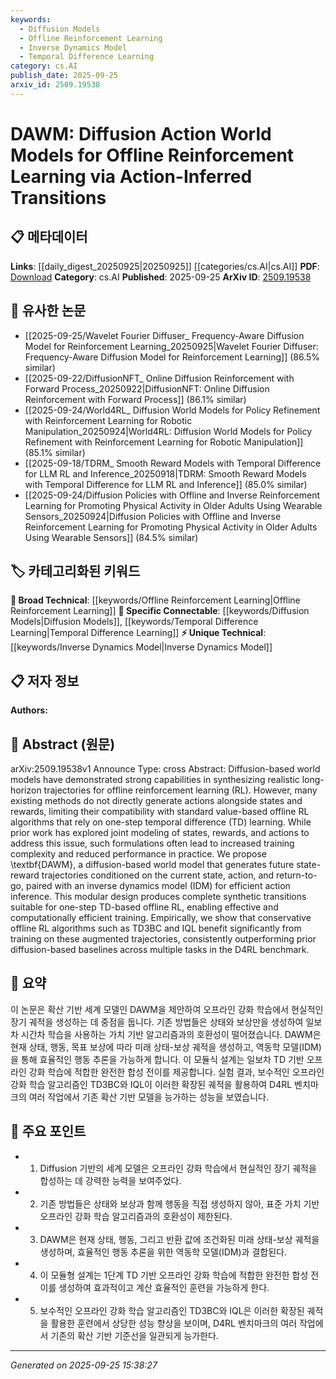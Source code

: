 ```yaml
---
keywords:
  - Diffusion Models
  - Offline Reinforcement Learning
  - Inverse Dynamics Model
  - Temporal Difference Learning
category: cs.AI
publish_date: 2025-09-25
arxiv_id: 2509.19538
---
```


<!-- KEYWORD_LINKING_METADATA:
{
  "processed_timestamp": "2025-09-25T15:38:27.478468",
  "vocabulary_version": "1.0",
  "selected_keywords": [
    "Diffusion Models",
    "Offline Reinforcement Learning",
    "Inverse Dynamics Model",
    "Temporal Difference Learning"
  ],
  "rejected_keywords": [],
  "similarity_scores": {
    "Diffusion Models": 0.82,
    "Offline Reinforcement Learning": 0.79,
    "Inverse Dynamics Model": 0.75,
    "Temporal Difference Learning": 0.77
  },
  "extraction_method": "AI_prompt_based",
  "budget_applied": true,
  "candidates_json": {
    "candidates": [
      {
        "surface": "Diffusion-based world models",
        "canonical": "Diffusion Models",
        "aliases": [
          "Diffusion-based models",
          "Diffusion world models"
        ],
        "category": "specific_connectable",
        "rationale": "Diffusion models are a key component in the proposed method, linking to advancements in model-based RL.",
        "novelty_score": 0.65,
        "connectivity_score": 0.78,
        "specificity_score": 0.72,
        "link_intent_score": 0.82
      },
      {
        "surface": "Offline Reinforcement Learning",
        "canonical": "Offline Reinforcement Learning",
        "aliases": [
          "Offline RL"
        ],
        "category": "broad_technical",
        "rationale": "Central to the paper's focus, connecting to a broad range of RL research.",
        "novelty_score": 0.45,
        "connectivity_score": 0.85,
        "specificity_score": 0.68,
        "link_intent_score": 0.79
      },
      {
        "surface": "Inverse Dynamics Model",
        "canonical": "Inverse Dynamics Model",
        "aliases": [
          "IDM"
        ],
        "category": "unique_technical",
        "rationale": "A unique component of the proposed method, facilitating action inference.",
        "novelty_score": 0.71,
        "connectivity_score": 0.67,
        "specificity_score": 0.81,
        "link_intent_score": 0.75
      },
      {
        "surface": "Temporal Difference Learning",
        "canonical": "Temporal Difference Learning",
        "aliases": [
          "TD Learning"
        ],
        "category": "specific_connectable",
        "rationale": "Essential for understanding the compatibility with standard RL algorithms.",
        "novelty_score": 0.52,
        "connectivity_score": 0.83,
        "specificity_score": 0.7,
        "link_intent_score": 0.77
      }
    ],
    "ban_list_suggestions": [
      "method",
      "performance",
      "experiment"
    ]
  },
  "decisions": [
    {
      "candidate_surface": "Diffusion-based world models",
      "resolved_canonical": "Diffusion Models",
      "decision": "linked",
      "scores": {
        "novelty": 0.65,
        "connectivity": 0.78,
        "specificity": 0.72,
        "link_intent": 0.82
      }
    },
    {
      "candidate_surface": "Offline Reinforcement Learning",
      "resolved_canonical": "Offline Reinforcement Learning",
      "decision": "linked",
      "scores": {
        "novelty": 0.45,
        "connectivity": 0.85,
        "specificity": 0.68,
        "link_intent": 0.79
      }
    },
    {
      "candidate_surface": "Inverse Dynamics Model",
      "resolved_canonical": "Inverse Dynamics Model",
      "decision": "linked",
      "scores": {
        "novelty": 0.71,
        "connectivity": 0.67,
        "specificity": 0.81,
        "link_intent": 0.75
      }
    },
    {
      "candidate_surface": "Temporal Difference Learning",
      "resolved_canonical": "Temporal Difference Learning",
      "decision": "linked",
      "scores": {
        "novelty": 0.52,
        "connectivity": 0.83,
        "specificity": 0.7,
        "link_intent": 0.77
      }
    }
  ]
}
-->

# DAWM: Diffusion Action World Models for Offline Reinforcement Learning via Action-Inferred Transitions

## 📋 메타데이터

**Links**: [[daily_digest_20250925|20250925]] [[categories/cs.AI|cs.AI]]
**PDF**: [Download](https://arxiv.org/pdf/2509.19538.pdf)
**Category**: cs.AI
**Published**: 2025-09-25
**ArXiv ID**: [2509.19538](https://arxiv.org/abs/2509.19538)

## 🔗 유사한 논문
- [[2025-09-25/Wavelet Fourier Diffuser_ Frequency-Aware Diffusion Model for Reinforcement Learning_20250925|Wavelet Fourier Diffuser: Frequency-Aware Diffusion Model for Reinforcement Learning]] (86.5% similar)
- [[2025-09-22/DiffusionNFT_ Online Diffusion Reinforcement with Forward Process_20250922|DiffusionNFT: Online Diffusion Reinforcement with Forward Process]] (86.1% similar)
- [[2025-09-24/World4RL_ Diffusion World Models for Policy Refinement with Reinforcement Learning for Robotic Manipulation_20250924|World4RL: Diffusion World Models for Policy Refinement with Reinforcement Learning for Robotic Manipulation]] (85.1% similar)
- [[2025-09-18/TDRM_ Smooth Reward Models with Temporal Difference for LLM RL and Inference_20250918|TDRM: Smooth Reward Models with Temporal Difference for LLM RL and Inference]] (85.0% similar)
- [[2025-09-24/Diffusion Policies with Offline and Inverse Reinforcement Learning for Promoting Physical Activity in Older Adults Using Wearable Sensors_20250924|Diffusion Policies with Offline and Inverse Reinforcement Learning for Promoting Physical Activity in Older Adults Using Wearable Sensors]] (84.5% similar)

## 🏷️ 카테고리화된 키워드
**🧠 Broad Technical**: [[keywords/Offline Reinforcement Learning|Offline Reinforcement Learning]]
**🔗 Specific Connectable**: [[keywords/Diffusion Models|Diffusion Models]], [[keywords/Temporal Difference Learning|Temporal Difference Learning]]
**⚡ Unique Technical**: [[keywords/Inverse Dynamics Model|Inverse Dynamics Model]]

## 📋 저자 정보

**Authors:** 

## 📄 Abstract (원문)

arXiv:2509.19538v1 Announce Type: cross 
Abstract: Diffusion-based world models have demonstrated strong capabilities in synthesizing realistic long-horizon trajectories for offline reinforcement learning (RL). However, many existing methods do not directly generate actions alongside states and rewards, limiting their compatibility with standard value-based offline RL algorithms that rely on one-step temporal difference (TD) learning. While prior work has explored joint modeling of states, rewards, and actions to address this issue, such formulations often lead to increased training complexity and reduced performance in practice. We propose \textbf{DAWM}, a diffusion-based world model that generates future state-reward trajectories conditioned on the current state, action, and return-to-go, paired with an inverse dynamics model (IDM) for efficient action inference. This modular design produces complete synthetic transitions suitable for one-step TD-based offline RL, enabling effective and computationally efficient training. Empirically, we show that conservative offline RL algorithms such as TD3BC and IQL benefit significantly from training on these augmented trajectories, consistently outperforming prior diffusion-based baselines across multiple tasks in the D4RL benchmark.

## 📝 요약

이 논문은 확산 기반 세계 모델인 DAWM을 제안하여 오프라인 강화 학습에서 현실적인 장기 궤적을 생성하는 데 중점을 둡니다. 기존 방법들은 상태와 보상만을 생성하여 일보차 시간차 학습을 사용하는 가치 기반 알고리즘과의 호환성이 떨어졌습니다. DAWM은 현재 상태, 행동, 목표 보상에 따라 미래 상태-보상 궤적을 생성하고, 역동학 모델(IDM)을 통해 효율적인 행동 추론을 가능하게 합니다. 이 모듈식 설계는 일보차 TD 기반 오프라인 강화 학습에 적합한 완전한 합성 전이를 제공합니다. 실험 결과, 보수적인 오프라인 강화 학습 알고리즘인 TD3BC와 IQL이 이러한 확장된 궤적을 활용하여 D4RL 벤치마크의 여러 작업에서 기존 확산 기반 모델을 능가하는 성능을 보였습니다.

## 🎯 주요 포인트

- 1. Diffusion 기반의 세계 모델은 오프라인 강화 학습에서 현실적인 장기 궤적을 합성하는 데 강력한 능력을 보여주었다.
- 2. 기존 방법들은 상태와 보상과 함께 행동을 직접 생성하지 않아, 표준 가치 기반 오프라인 강화 학습 알고리즘과의 호환성이 제한된다.
- 3. DAWM은 현재 상태, 행동, 그리고 반환 값에 조건화된 미래 상태-보상 궤적을 생성하며, 효율적인 행동 추론을 위한 역동학 모델(IDM)과 결합된다.
- 4. 이 모듈형 설계는 1단계 TD 기반 오프라인 강화 학습에 적합한 완전한 합성 전이를 생성하여 효과적이고 계산 효율적인 훈련을 가능하게 한다.
- 5. 보수적인 오프라인 강화 학습 알고리즘인 TD3BC와 IQL은 이러한 확장된 궤적을 활용한 훈련에서 상당한 성능 향상을 보이며, D4RL 벤치마크의 여러 작업에서 기존의 확산 기반 기준선을 일관되게 능가한다.


---

*Generated on 2025-09-25 15:38:27*